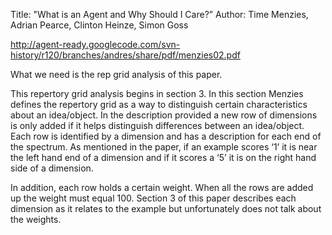 Title: "What is an Agent and Why Should I Care?”
Author: Time Menzies, Adrian Pearce, Clinton Heinze, Simon Goss

 http://agent-ready.googlecode.com/svn-history/r120/branches/andres/share/pdf/menzies02.pdf

What we need is the rep grid analysis of this paper. 

This repertory grid analysis begins in section 3. In this section Menzies defines the repertory grid as a way to distinguish certain characteristics about an idea/object.  In the description provided a new row of dimensions is only added if it helps distinguish differences between an idea/object. Each row is identified by a dimension and has a description for each end of the spectrum. As mentioned in the paper, if an example scores ‘1’ it is near the left hand end of a dimension and if it scores a ‘5’ it is on the right hand side of a dimension.

In addition, each row holds a certain weight. When all the rows are added up the weight must equal 100. Section 3 of this paper describes each dimension as it relates to the example but unfortunately does not talk about the weights.

